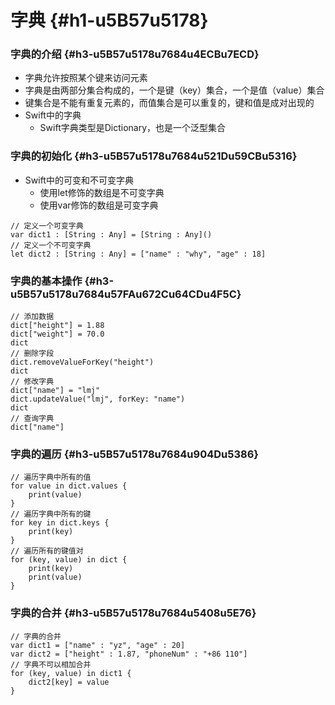 # 字典 {#h1-u5B57u5178}

### 字典的介绍 {#h3-u5B57u5178u7684u4ECBu7ECD}

* 字典允许按照某个键来访问元素
* 字典是由两部分集合构成的，一个是键（key）集合，一个是值（value）集合
* 键集合是不能有重复元素的，而值集合是可以重复的，键和值是成对出现的
* Swift中的字典
  * Swift字典类型是Dictionary，也是一个泛型集合

### 字典的初始化 {#h3-u5B57u5178u7684u521Du59CBu5316}

* Swift中的可变和不可变字典
  * 使用let修饰的数组是不可变字典
  * 使用var修饰的数组是可变字典

```
// 定义一个可变字典
var dict1 : [String : Any] = [String : Any]()
// 定义一个不可变字典
let dict2 : [String : Any] = ["name" : "why", "age" : 18]
```

### 字典的基本操作 {#h3-u5B57u5178u7684u57FAu672Cu64CDu4F5C}

```
// 添加数据
dict["height"] = 1.88
dict["weight"] = 70.0
dict
// 删除字段
dict.removeValueForKey("height")
dict
// 修改字典
dict["name"] = "lmj"
dict.updateValue("lmj", forKey: "name")
dict
// 查询字典
dict["name"]
```

### 字典的遍历 {#h3-u5B57u5178u7684u904Du5386}

```
// 遍历字典中所有的值
for value in dict.values {
    print(value)
}
// 遍历字典中所有的键
for key in dict.keys {
    print(key)
}
// 遍历所有的键值对
for (key, value) in dict {
    print(key)
    print(value)
}
```

### 字典的合并 {#h3-u5B57u5178u7684u5408u5E76}

```
// 字典的合并
var dict1 = ["name" : "yz", "age" : 20]
var dict2 = ["height" : 1.87, "phoneNum" : "+86 110"]
// 字典不可以相加合并
for (key, value) in dict1 {
    dict2[key] = value
}
```



